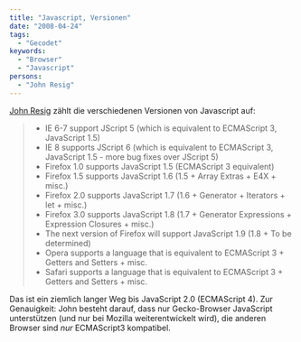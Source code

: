 ```yaml
---
title: "Javascript, Versionen"
date: "2008-04-24"
tags:
  - "Gecodet"
keywords:
  - "Browser"
  - "Javascript"
persons:
  - "John Resig"
---
```


[John Resig](http://ejohn.org/blog/versions-of-javascript/) zählt die verschiedenen Versionen von Javascript auf:

> - IE 6-7 support JScript 5 (which is equivalent to ECMAScript 3, JavaScript 1.5)
> - IE 8 supports JScript 6 (which is equivalent to ECMAScript 3, JavaScript 1.5 - more bug fixes over JScript 5)
> - Firefox 1.0 supports JavaScript 1.5 (ECMAScript 3 equivalent)
> - Firefox 1.5 supports JavaScript 1.6 (1.5 + Array Extras + E4X + misc.)
> - Firefox 2.0 supports JavaScript 1.7 (1.6 + Generator + Iterators + let + misc.)
> - Firefox 3.0 supports JavaScript 1.8 (1.7 + Generator Expressions + Expression Closures + misc.)
> - The next version of Firefox will support JavaScript 1.9 (1.8 + To be determined)
> - Opera supports a language that is equivalent to ECMAScript 3 + Getters and Setters + misc.
> - Safari supports a language that is equivalent to ECMAScript 3 + Getters and Setters + misc.

Das ist ein ziemlich langer Weg bis JavaScript 2.0 (ECMAScript 4). Zur Genauigkeit: John besteht darauf, dass nur Gecko-Browser JavaScript unterstützen (und nur bei Mozilla weiterentwickelt wird), die anderen Browser sind _nur_ ECMAScript3 kompatibel.
